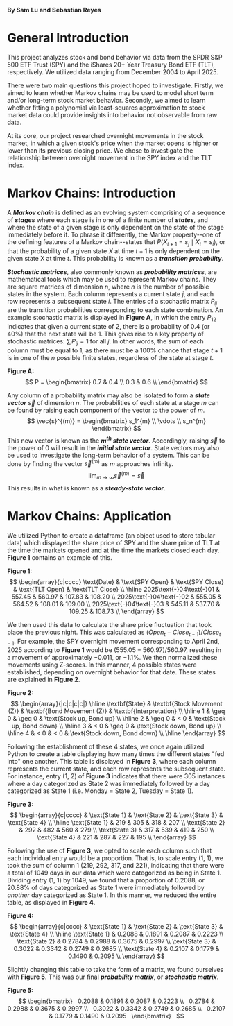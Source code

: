 **By Sam Lu and Sebastian Reyes**

# General Introduction

This project analyzes stock and bond behavior via data from the SPDR S&P 500 ETF Trust (SPY) and the iShares 20+ Year Treasury Bond ETF (TLT), respectively. We utilized data ranging from December 2004 to April 2025.

There were two main questions this project hoped to investigate. Firstly, we aimed to learn whether Markov chains may be used to model short term and/or long-term stock market behavior. Secondly, we aimed to learn whether fitting a polynomial via least-squares approximation to stock market data could provide insights into behavior not observable from raw data.  

At its core, our project researched overnight movements in the stock market, in which a given stock's price when the market opens is higher or lower than its previous closing price. We chose to investigate the relationship between overnight movement in the SPY index and the TLT index. 

# Markov Chains: Introduction

A ***Markov chain*** is defined as an evolving system comprising of a sequence of ***stages*** where each stage is in one of a finite number of ***states***, and where the state of a given stage is only dependent on the state of the stage immediately before it. To phrase it differently, the Markov property--one of the defining features of a Markov chain--states that $P(X_{t+1} = s_j \mid X_t = s_i)$, or that the probability of a given state $X$ at time $t+1$ is only dependent on the given state X at time $t$. This probability is known as a ***transition probability***.

***Stochastic matrices***, also commonly known as ***probability matrices***, are mathematical tools which may be used to represent Markov chains. They are square matrices of dimension $n$, where $n$ is the number of possible states in the system. Each column represents a current state $j$, and each row represents a subsequent state $i$. The entries of a stochastic matrix $P_{ij}$ are the transition probabilities corresponding to each state combination. An example stochastic matrix is displayed in **Figure A**, in which the entry $P_{12}$ indicates that given a current state of 2, there is a probability of 0.4 (or 40%) that the next state will be 1. This gives rise to a key property of stochastic matrices: $\sum_{i} P_{ij} = 1 \; \text{for all } j$. In other words, the sum of each column must be equal to 1, as there must be a 100% chance that stage $t+1$ is in one of the $n$ possible finite states, regardless of the state at stage $t$.


**Figure A:**
$$
P = 
\begin{bmatrix}
0.7 & 0.4 \\
0.3 & 0.6 \\
\end{bmatrix}
$$

Any column of a probability matrix may also be isolated to form a ***state vector*** $\overrightarrow{s}$  of dimension $n$. The probabilities of each state at a stage $m$ can be found by raising each component of the vector to the power of $m$. 
$$
\vec{s}^{(m)} = 
\begin{bmatrix}
s_1^{m} \\
\vdots \\
s_n^{m}
\end{bmatrix}
$$
This new vector is known as the ***m$^{th}$ state vector***. Accordingly, raising $\overrightarrow{s}$  to the power of 0 will result in the ***initial state vector***. State vectors may also be used to investigate the long-term behavior of a system. This can be done by finding the vector $\overrightarrow{s}^{(m)}$ as $m$ approaches infinity. 
$$
\lim_{m \to \infty} \vec{s}^{(m)} = \vec{s}
$$
This results in what is known as a ***steady-state vector***. 

# Markov Chains: Application

We utilized Python to create a dataframe (an object used to store tabular data) which displayed the share price of SPY and the share price of TLT at the time the markets opened and at the time the markets closed each day. **Figure 1** contains an example of this. 

**Figure 1:**
$$
\begin{array}{c|cccc}
\text{Date} & \text{SPY Open} & \text{SPY Close} & \text{TLT Open} & \text{TLT Close} \\
\hline
2025\text{-}04\text{-}01 & 557.45 & 560.97 & 107.83 & 108.20 \\
2025\text{-}04\text{-}02 & 555.05 & 564.52 & 108.01 & 109.00 \\
2025\text{-}04\text{-}03 & 545.11 & 537.70 & 109.25 & 108.73 \\
\end{array}
$$

We then used this data to calculate the share price fluctuation that took place the previous night. This was calculated as $(Open_t - Close_{t-1})/Close_{t-1}$. For example, the SPY overnight movement corresponding to April 2nd, 2025 according to **Figure 1** would be $(555.05-560.97)/560.97$, resulting in a movement of approximately $-0.011$, or $-1.1\%$. We then normalized these movements using Z-scores. In this manner, 4 possible states were established, depending on overnight behavior for that date. These states are explained in **Figure 2**.

**Figure 2:**
$$
\begin{array}{|c|c|c|c|}
\hline
\textbf{State} & \textbf{Stock Movement (Z)} & \textbf{Bond Movement (Z)} & \textbf{Interpretation} \\
\hline
1 & \geq 0 & \geq 0 & \text{Stock up, Bond up} \\
\hline
2 & \geq 0 & < 0 & \text{Stock up, Bond down} \\
\hline
3 & < 0 & \geq 0 & \text{Stock down, Bond up} \\
\hline
4 & < 0 & < 0 & \text{Stock down, Bond down} \\
\hline
\end{array}
$$

Following the establishment of these 4 states, we once again utilized Python to create a table displaying how many times the different states "fed into" one another. This table is displayed in **Figure 3**, where each column represents the current state, and each row represents the subsequent state. For instance, entry (1, 2) of **Figure 3** indicates that there were 305 instances where a day categorized as State 2 was immediately followed by a day categorized as State 1 (i.e. Monday = State 2, Tuesday = State 1).

**Figure 3:**
$$
\begin{array}{c|cccc}
 & \text{State 1} & \text{State 2} & \text{State 3} & \text{State 4} \\
\hline
\text{State 1} & 219 & 305 & 318 & 207 \\
\text{State 2} & 292 & 482 & 560 & 279 \\
\text{State 3} & 317 & 539 & 419 & 250 \\
\text{State 4} & 221 & 287 & 227 & 195 \\
\end{array}
$$

Following the use of **Figure 3**, we opted to scale each column such that each individual entry would be a proportion. That is, to scale entry (1, 1), we took the sum of column 1 (219, 292, 317, and 221), indicating that there were a total of 1049 days in our data which were categorized as being in State 1. Dividing entry (1, 1) by 1049, we found that a proportion of 0.2088, or 20.88% of days categorized as State 1 were immediately followed by *another* day categorized as State 1. In this manner, we reduced the entire table, as displayed in **Figure 4**. 

**Figure 4:**
$$
\begin{array}{c|cccc}
 & \text{State 1} & \text{State 2} & \text{State 3} & \text{State 4} \\
\hline
\text{State 1} & 0.2088 & 0.1891 & 0.2087 & 0.2223 \\
\text{State 2} & 0.2784 & 0.2988 & 0.3675 & 0.2997 \\
\text{State 3} & 0.3022 & 0.3342 & 0.2749 & 0.2685 \\
\text{State 4} & 0.2107 & 0.1779 & 0.1490 & 0.2095 \\
\end{array}
$$

Slightly changing this table to take the form of a matrix, we found ourselves with **Figure 5**. This was our final ***probability matrix***, or ***stochastic matrix***.

**Figure 5:**
$$
\begin{bmatrix}  
0.2088 & 0.1891 & 0.2087 & 0.2223 \\  
0.2784 & 0.2988 & 0.3675 & 0.2997 \\  
0.3022 & 0.3342 & 0.2749 & 0.2685 \\  
0.2107 & 0.1779 & 0.1490 & 0.2095  
\end{bmatrix}  
$$
